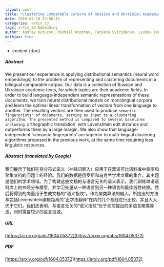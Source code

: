 ```yaml
---
layout: post
title: "Clustering Comparable Corpora of Russian and Ukrainian Academic Texts: Word Embeddings and Semantic Fingerprints"
date: 2016-04-18 22:56:13
categories: arXiv_SD
tags: arXiv_SD Embedding
author: Andrey Kutuzov, Mikhail Kopotev, Tatyana Sviridenko, Lyubov Ivanova
mathjax: true
---
```


* content
{:toc}

##### Abstract
We present our experience in applying distributional semantics (neural word embeddings) to the problem of representing and clustering documents in a bilingual comparable corpus. Our data is a collection of Russian and Ukrainian academic texts, for which topics are their academic fields. In order to build language-independent semantic representations of these documents, we train neural distributional models on monolingual corpora and learn the optimal linear transformation of vectors from one language to another. The resulting vectors are then used to produce `semantic fingerprints' of documents, serving as input to a clustering algorithm. The presented method is compared to several baselines including `orthographic translation' with Levenshtein edit distance and outperforms them by a large margin. We also show that language-independent `semantic fingerprints' are superior to multi-lingual clustering algorithms proposed in the previous work, at the same time requiring less linguistic resources.

##### Abstract (translated by Google)
我们展示了我们在将分布式语义（神经词嵌入）应用于在双语可比语料库中表示和聚集文档的问题上的经验。我们的数据是俄罗斯和乌克兰学术文章的集合，其主题是他们的学术领域。为了构建这些文档的与语言无关的语义表示，我们训练单语语料库上的神经分布模型，并学习矢量从一种语言到另一种语言的最佳线性转换。然后将得到的向量用于生成文档的“语义指纹”，作为聚类算法的输入。所提出的方法与包括Levenshtein编辑距离的“正字法翻译”在内的几个基线进行比较，并且大大优于它们。我们还表明，与语言无关的“语义指纹”优于先前提出的多语言聚类算法，同时需要较少的语言资源。

##### URL
[https://arxiv.org/abs/1604.05372](https://arxiv.org/abs/1604.05372)

##### PDF
[https://arxiv.org/pdf/1604.05372](https://arxiv.org/pdf/1604.05372)

